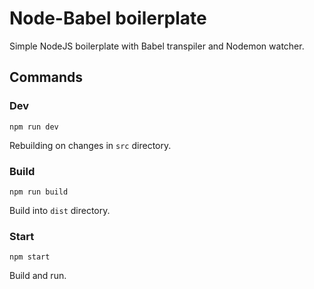# Node-Babel boilerplate

Simple NodeJS boilerplate with Babel transpiler and Nodemon watcher.

## Commands

### Dev

```Shell
npm run dev
```

Rebuilding on changes in `src` directory.

### Build

```Shell
npm run build
```

Build into `dist` directory.

### Start

```Shell
npm start
```

Build and run.

